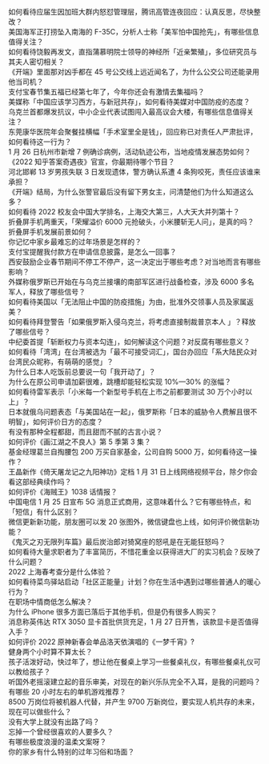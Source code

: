 如何看待应届生因加班大群内怒怼管理层，腾讯高管连夜回应：认真反思，尽快整改？  
美国海军正打捞坠入南海的 F-35C，分析人士称「美军怕中国抢先」，有哪些信息值得关注？  
如何看待饶毅再发文，直指蒲慕明院士领导的神经所「近亲繁殖」，多位研究员与其夫人密切相关？  
《开端》里面那对凶手都在 45 号公交线上远近闻名了，为什么公交公司还能录用他当司机？  
支付宝春节集五福已经第七年了，今年你还会有激情去集福吗？  
美媒称「中国应该学习西方，与新冠共存」，如何看待美媒对中国防疫的态度？  
乌克兰首都爆发抗议，中小企业代表试图闯入最高议会大楼，有哪些信息值得关注？  
东莞康华医院年会聚餐挂横幅「手术室里全是钱」，回应称已对责任人严肃批评，如何看待这一行为？  
1 月 26 日杭州市新增 7 例确诊病例，活动轨迹公布，当地疫情发展态势如何？  
《2022 知乎答案奇遇夜》官宣，你最期待哪个节目？  
河北邯郸 13 岁男孩失联 3 日发现遗体，警方确认系遭 4 条狗咬死，责任应该谁来承担？  
《开端》结局，为什么张警官最后没有留下男女主，问清楚他们为什么知道这么多？  
如何看待 2022 校友会中国大学排名，上海交大第三，人大天大并列第十？  
折叠屏手机两重天，「荣耀溢价 6000 元抢破头，小米腰斩无人问」，是真的吗？折叠屏手机发展前景如何？  
你记忆中家乡最难忘的过年场景是怎样的？  
支付宝提醒我付款方在申请信息披露，是怎么一回事？  
西安鼓励企业春节期间不停工不停产，这一决定出于哪些考虑？对当地而言有哪些影响？  
外媒称俄罗斯已开始在与乌克兰接壤的南部军区进行战备检查，涉及 6000 多名军人，释放了哪些信号？  
如何看待美国以「无法阻止中国的防疫措施」为由，批准外交领事人员及家属返美？  
如何看待拜登警告「如果俄罗斯入侵乌克兰，将考虑直接制裁普京本人 」？释放了哪些信号？  
中纪委首提「斩断权力与资本勾连」，如何解读这个问题？对反腐有哪些意义？  
如何看待「湾湾」在台湾被选为「最不可接受词汇」，国台办回应「系大陆民众对台湾民众昵称，有萌萌的感觉」？  
为什么日本人吃饭前总要说一句「我开动了」？  
为什么在原公司申请加薪很难，跳槽却能轻松实现 10%—30% 的涨幅？  
如何看待雷军表示「小米每一个新型号手机在上市之前都要测试 30 万个小时以上」？  
日本就俄乌问题表态「与美国站在一起」，俄罗斯称「日本的威胁令人费解且很不明智」，如何评价日方的态度？  
有没有那种全程都甜，而且甜而不腻的古言小说？  
如何评价《画江湖之不良人》第 5 季第 3 集？  
基金经理葛兰自掏腰包 200 万买自家基金，公司自购 5000 万，如何看待这一操作？  
王晶新作《倚天屠龙记之九阳神功》定档 1 月 31 日上线网络视频平台，除夕你会看这部经典续作吗？  
如何评价《海贼王》1038 话情报？  
中国电信 1 月 25 日宣布 5G 消息正式商用，这意味着什么？它有哪些特点，和「短信」有什么区别？  
微信更新新功能，朋友圈可以发 20 张图外，微信键盘也上线，如何评价微信新功能？  
《鬼灭之刃无限列车篇》最后炭治郎对猗窝座的怒吼是在无能狂怒吗？  
如何看待大量求职者为了丰富简历，不惜花重金以获得进大厂的实习机会？反映了什么问题？  
2022 上海春考查分是什么体验？  
如何看待菜鸟驿站启动「社区正能量」计划？你在生活中遇到过哪些普通人的暖心行为？  
在职场中情商低怎么解决？  
为什么 iPhone 很多方面已落后于其他手机，但是仍有很多人购买？  
消息称英伟达 RTX 3050 显卡首批供货充足，1 月 27 日开售，该款显卡是否值得入手？  
如何评价 2022 原神新春会单品洛天依演唱的《一梦千宵》?  
健身两个小时算不算太长？  
孩子活泼好动，快过年了，想让他在餐桌上学习一些餐桌礼仪，有哪些餐桌礼仪可以教给孩子？  
听国外老摇滚建立起的音乐审美，对现在的新兴乐队完全不入耳，是我的问题吗？  
有哪些 20 小时左右的单机游戏推荐？  
8500 万岗位将被机器人代替，并产生 9700 万新岗位，要实现人机共存的未来，现在可以做些什么？  
没有大学上就没有出路了吗？  
忘掉一个曾经很喜欢的人要多久？  
有哪些极度浪漫的温柔文案呀？  
你的家乡有什么特别的过年习俗和场面？  
